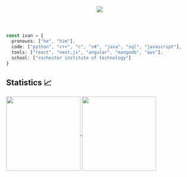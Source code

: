 <header>
    <h1 align="center"><img src="https://readme-typing-svg.demolab.com?font=Monaspace+Argon&size=15&duration=3500&color=9370DB&center=true&vCenter=true&lines=Hi+I+am+Ivan!;My+interests+are+in....;Software+Engineering+%f0%9f%92%bb;Data+Engineering+%f0%9f%93%b0;and+Site+Reliability+Engineering+%f0%9f%92%a0+" /></h1>
</header>

```typescript
const ivan = {
  pronouns: ["he", "him"],
  code: ["python", "c++", "c", "c#", "java", "sql", "javascript"],
  tools: ["react", "next.js", "angular", "mongodb", "aws"],
  school: ["rochester institute of technology"]
}

```

<!-- Github Statistics -->
## Statistics :chart_with_upwards_trend:

<section id="Stats">
<a href="https://github.com/anuraghazra/github-readme-stats">
<img height=200 align="center" src="https://github-readme-stats.vercel.app/api/?username=ilin0418&count_private=true&theme=tokyonight&rank_icon=github&custom_title=My%20GitHub%20Stats" />
</a>
<a href="https://github.com/anuraghazra/github-readme-stats">
  <img height=200 align="center" src="https://github-readme-stats.vercel.app/api/top-langs/?username=ilin0418&size_weight=0.4&count_weight=0.6&hide=Makefile,Tex&layout=compact&theme=tokyonight" />
</a>
    
